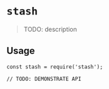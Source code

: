 # `stash`

> TODO: description

## Usage

```
const stash = require('stash');

// TODO: DEMONSTRATE API
```

